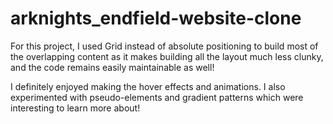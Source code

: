 # arknights_endfield-website-clone
For this project, I used Grid instead of absolute positioning to build most of the overlapping content as it makes building all the layout much less clunky, and the code remains easily maintainable as well!

I definitely enjoyed making the hover effects and animations. I also experimented with pseudo-elements and gradient patterns which were interesting to learn more about!
